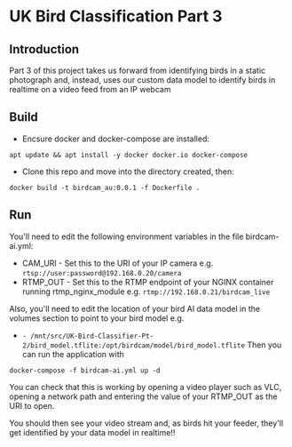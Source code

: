 # UK Bird Classification Part 3

## Introduction
Part 3 of this project takes us forward from identifying birds in a static photograph and, instead, uses our custom data model to identify birds in realtime on a video feed from an IP webcam

## Build
* Encsure docker and docker-compose are installed:
```
apt update && apt install -y docker docker.io docker-compose
```
* Clone this repo and move into the directory created, then:
```
docker build -t birdcam_au:0.0.1 -f Dockerfile .
```

## Run
You'll need to edit the following environment variables in the file birdcam-ai.yml:
* CAM_URI - Set this to the URI of your IP camera e.g. ```rtsp://user:password@192.168.0.20/camera```
* RTMP_OUT - Set this to the RTMP endpoint of your NGINX container running rtmp_nginx_module e.g. ```rtmp://192.168.0.21/birdcam_live```

Also, you'll need to edit the location of your bird AI data model in the volumes section to point to your bird model e.g.
* ```- /mnt/src/UK-Bird-Classifier-Pt-2/bird_model.tflite:/opt/birdcam/model/bird_model.tflite```
Then you can run the application with
```
docker-compose -f birdcam-ai.yml up -d
```
You can check that this is working by opening a video player such as VLC, opening a network path and entering the value of your RTMP_OUT as the URI to open.

You should then see your video stream and, as birds hit your feeder, they'll get identified by your data model in realtime!!